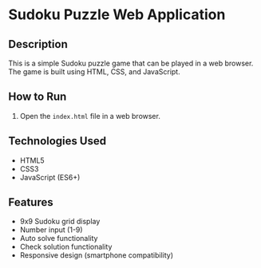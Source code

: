 # Sudoku Puzzle Web Application

## Description
This is a simple Sudoku puzzle game that can be played in a web browser. The game is built using HTML, CSS, and JavaScript.

## How to Run
1.  Open the `index.html` file in a web browser.

## Technologies Used
-   HTML5
-   CSS3
-   JavaScript (ES6+)

## Features
-   9x9 Sudoku grid display
-   Number input (1-9)
-   Auto solve functionality
-   Check solution functionality
-   Responsive design (smartphone compatibility)

